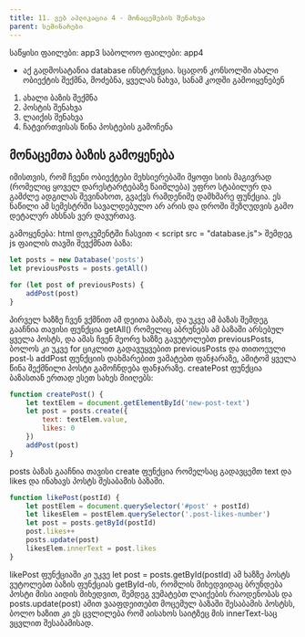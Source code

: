 ```yaml
---
title: 11. ვებ აპლიკაცია 4 - მონაცემების შენახვა
parent: სემინარები
---
```



საწყისი ფაილები: app3
საბოლოო ფაილები: app4

- აქ გადმოსატანია database ინსტრუქცია. სცადონ კონსოლში ახალი ობიექტის შექმნა, მოძებნა, ყველას ნახვა, სანამ კოდში გამოიყენებენ

1. ახალი ბაზის შექმნა
2. პოსტის შენახვა
3. ლაიქის შენახვა
4. ჩატვირთვისას წინა პოსტების გამოჩენა

## მონაცემთა ბაზის გამოყენება
იმისთვის, რომ ჩვენი ობიექტები მეხსიერებაში მყოფი სიის მაგივრად (რომელიც ყოველ დარესტარტებაზე წაიშლება) უფრო სტაბილურ და გამძლე ადგილას შევინახოთ, გვაქვს რამდენიმე დამხმარე ფუნქცია. ეს ნაწილი ამ სემესტრში სავალდებულო არ არის და დროში შეზღუდვის გამო დეტალურ ახსნას ვერ დავურთავ.

გამოყენება: html დოკუმენტში ჩასვით < script src = "database.js"> შემდეგ js ფაილის თავში შევქმნათ ბაზა: 

```js
let posts = new Database('posts')
let previousPosts = posts.getAll()

for (let post of previousPosts) {
	addPost(post)
}
```
პირველ ხაზზე ჩვენ ვქმნით ამ დეითა ბაზას, და უკვე ამ ბაზას შემდეგ გააჩნია თავისი ფუნქცია getAll() რომელიც აბრუნებს ამ ბაზაში არსებულ ყველა პოსტს, და ამას ჩვენ მეორე ხაზზე გავუტოლებთ previousPosts, ბოლოს კი უკვე for ციკლით გადავუყვებით previousPosts და თითოეული post-ს addPost ფუნქციის დახმარებით ვამატებთ ფანჯარაზე, ამიტომ ყველა წინა შექმნილი პოსტი გამოჩნდება ფანჯარაზე. createPost ფუნქცია ბაზასთან ერთად ესეთ სახეს მიიღებს:

```js
function createPost() {
	let textElem = document.getElementById('new-post-text')
	let post = posts.create({
		text: textElem.value,
		likes: 0
	})
	addPost(post)
}
```
posts ბაზას გააჩნია თავისი create ფუნქცია რომელსაც გადავცემთ text და likes და ინახავს პოსტს შესაბამის ბაზაში.
```js
function likePost(postId) {
	let postElem = document.querySelector('#post' + postId)
	let likesElem = postElem.querySelector('.post-likes-number')
	let post = posts.getById(postId)
	post.likes++
	posts.update(post)
	likesElem.innerText = post.likes
}
```
likePost ფუნქციაში კი უკვე let post = posts.getById(postId) ამ ხაზზე პოსტს ვუტოლებთ ბაზის ფუნქციას getById-ის, რომლის მიხედვიდაც ბრუნდება პოსტი მისი აიდის მიხედვით, შემდეგ ვუმატებთ ლაიქების რაოდენობას და posts.update(post) ამით ვააფდეითებთ მოცემულ ბაზაში შესაბამის პოსტსს, ბოლო ხაზით კი ეს ცვლილება რომ აისახოს საიტზეც მის innerText-საც ვცვლით შესაბამისად.
